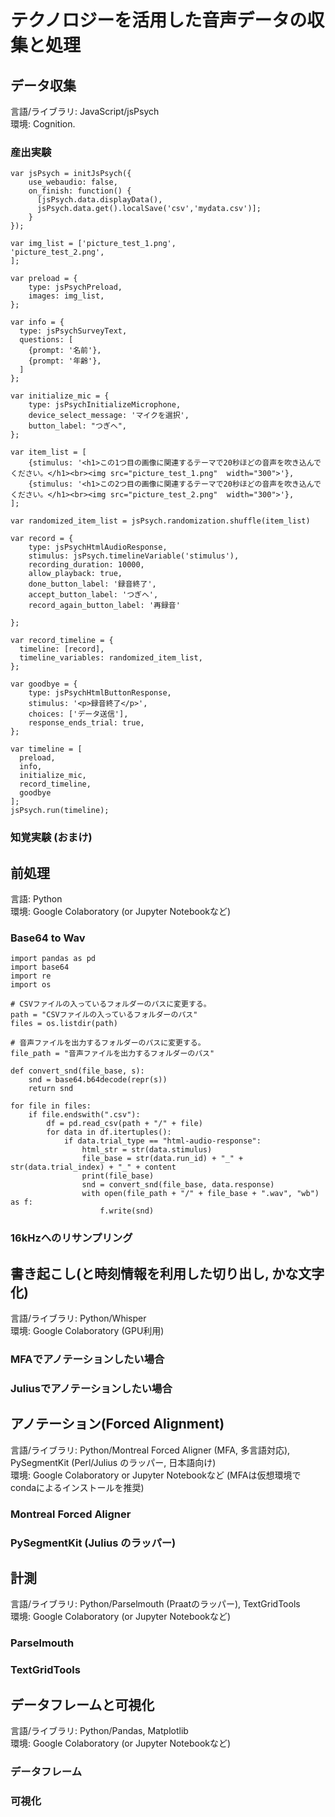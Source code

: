 # テクノロジーを活用した音声データの収集と処理
## データ収集
言語/ライブラリ: JavaScript/jsPsych <br>
環境: Cognition.
### 産出実験
```
var jsPsych = initJsPsych({
    use_webaudio: false,
    on_finish: function() {
      [jsPsych.data.displayData(),
      jsPsych.data.get().localSave('csv','mydata.csv')];
    }
});

var img_list = ['picture_test_1.png',
'picture_test_2.png',
];

var preload = {
    type: jsPsychPreload,
    images: img_list,
};

var info = {
  type: jsPsychSurveyText,
  questions: [
    {prompt: '名前'},
    {prompt: '年齢'},
  ]
};

var initialize_mic = {
    type: jsPsychInitializeMicrophone,
    device_select_message: 'マイクを選択',
    button_label: "つぎへ",
};

var item_list = [
    {stimulus: '<h1>この1つ目の画像に関連するテーマで20秒ほどの音声を吹き込んでください。</h1><br><img src="picture_test_1.png"  width="300">'},
    {stimulus: '<h1>この2つ目の画像に関連するテーマで20秒ほどの音声を吹き込んでください。</h1><br><img src="picture_test_2.png"  width="300">'},
];

var randomized_item_list = jsPsych.randomization.shuffle(item_list)

var record = {
    type: jsPsychHtmlAudioResponse,
    stimulus: jsPsych.timelineVariable('stimulus'),
    recording_duration: 10000,
    allow_playback: true,
    done_button_label: '録音終了',
    accept_button_label: 'つぎへ',
    record_again_button_label: '再録音'
    
};

var record_timeline = {
  timeline: [record],
  timeline_variables: randomized_item_list,
};

var goodbye = {
    type: jsPsychHtmlButtonResponse,
    stimulus: '<p>録音終了</p>',
    choices: ['データ送信'],
    response_ends_trial: true,
};

var timeline = [
  preload,
  info,
  initialize_mic, 
  record_timeline,
  goodbye
];
jsPsych.run(timeline);
```
### 知覚実験 (おまけ)
## 前処理
言語: Python <br>
環境: Google Colaboratory (or Jupyter Notebookなど)
### Base64 to Wav
```
import pandas as pd
import base64
import re
import os

# CSVファイルの入っているフォルダーのパスに変更する。
path = "CSVファイルの入っているフォルダーのパス"
files = os.listdir(path)

# 音声ファイルを出力するフォルダーのパスに変更する。
file_path = "音声ファイルを出力するフォルダーのパス"

def convert_snd(file_base, s):
    snd = base64.b64decode(repr(s))
    return snd

for file in files:
    if file.endswith(".csv"):
        df = pd.read_csv(path + "/" + file)
        for data in df.itertuples():
            if data.trial_type == "html-audio-response":
                html_str = str(data.stimulus)
                file_base = str(data.run_id) + "_" + str(data.trial_index) + "_" + content
                print(file_base)
                snd = convert_snd(file_base, data.response)
                with open(file_path + "/" + file_base + ".wav", "wb") as f:
                    f.write(snd)
```
### 16kHzへのリサンプリング

## 書き起こし(と時刻情報を利用した切り出し, かな文字化)
言語/ライブラリ: Python/Whisper <br>
環境: Google Colaboratory (GPU利用)
### MFAでアノテーションしたい場合
### Juliusでアノテーションしたい場合
## アノテーション(Forced Alignment)
言語/ライブラリ: Python/Montreal Forced Aligner (MFA, 多言語対応), PySegmentKit (Perl/Julius のラッパー, 日本語向け) <br>
環境: Google Colaboratory or Jupyter Notebookなど (MFAは仮想環境でcondaによるインストールを推奨)
### Montreal Forced Aligner
### PySegmentKit (Julius のラッパー)
## 計測
言語/ライブラリ: Python/Parselmouth (Praatのラッパー), TextGridTools <br>
環境: Google Colaboratory (or Jupyter Notebookなど)
### Parselmouth
### TextGridTools
## データフレームと可視化
言語/ライブラリ: Python/Pandas, Matplotlib <br>
環境: Google Colaboratory (or Jupyter Notebookなど)
### データフレーム
### 可視化
